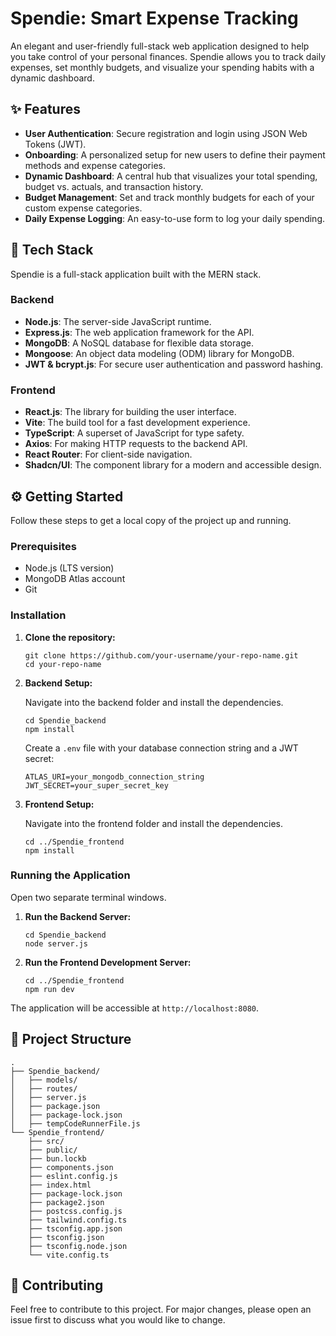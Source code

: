 <!DOCTYPE html>
<html lang="en">
<head>
  <meta charset="UTF-8">
  <meta name="viewport" content="width=device-width, initial-scale=1.0">
</head>
<body>
  <h1>Spendie: Smart Expense Tracking</h1>
  <p>An elegant and user-friendly full-stack web application designed to help you take control of your personal finances. Spendie allows you to track daily expenses, set monthly budgets, and visualize your spending habits with a dynamic dashboard.</p>
  <h2>✨ Features</h2>
  <ul>
    <li><strong>User Authentication</strong>: Secure registration and login using JSON Web Tokens (JWT).</li>
    <li><strong>Onboarding</strong>: A personalized setup for new users to define their payment methods and expense categories.</li>
    <li><strong>Dynamic Dashboard</strong>: A central hub that visualizes your total spending, budget vs. actuals, and transaction history.</li>
    <li><strong>Budget Management</strong>: Set and track monthly budgets for each of your custom expense categories.</li>
    <li><strong>Daily Expense Logging</strong>: An easy-to-use form to log your daily spending.</li>
  </ul>
  <h2>🚀 Tech Stack</h2>
  <p>Spendie is a full-stack application built with the MERN stack.</p>
  <h3>Backend</h3>
  <ul>
    <li><strong>Node.js</strong>: The server-side JavaScript runtime.</li>
    <li><strong>Express.js</strong>: The web application framework for the API.</li>
    <li><strong>MongoDB</strong>: A NoSQL database for flexible data storage.</li>
    <li><strong>Mongoose</strong>: An object data modeling (ODM) library for MongoDB.</li>
    <li><strong>JWT &amp; bcrypt.js</strong>: For secure user authentication and password hashing.</li>
  </ul>
  <h3>Frontend</h3>
  <ul>
    <li><strong>React.js</strong>: The library for building the user interface.</li>
    <li><strong>Vite</strong>: The build tool for a fast development experience.</li>
    <li><strong>TypeScript</strong>: A superset of JavaScript for type safety.</li>
    <li><strong>Axios</strong>: For making HTTP requests to the backend API.</li>
    <li><strong>React Router</strong>: For client-side navigation.</li>
    <li><strong>Shadcn/UI</strong>: The component library for a modern and accessible design.</li>
  </ul>
  <h2>⚙️ Getting Started</h2>
  <p>Follow these steps to get a local copy of the project up and running.</p>
  <h3>Prerequisites</h3>
  <ul>
    <li>Node.js (LTS version)</li>
    <li>MongoDB Atlas account</li>
    <li>Git</li>
  </ul>
  <h3>Installation</h3>
  <ol>
    <li><strong>Clone the repository:</strong>
      <pre><code>git clone https://github.com/your-username/your-repo-name.git
cd your-repo-name</code></pre>
    </li>
    <li><strong>Backend Setup:</strong>
      <p>Navigate into the backend folder and install the dependencies.</p>
      <pre><code>cd Spendie_backend
npm install</code></pre>
      <p>Create a <code>.env</code> file with your database connection string and a JWT secret:</p>
      <pre><code>ATLAS_URI=your_mongodb_connection_string
JWT_SECRET=your_super_secret_key</code></pre>
    </li>
    <li><strong>Frontend Setup:</strong>
      <p>Navigate into the frontend folder and install the dependencies.</p>
      <pre><code>cd ../Spendie_frontend
npm install</code></pre>
    </li>
  </ol>
  <h3>Running the Application</h3>
  <p>Open two separate terminal windows.</p>
  <ol>
    <li><strong>Run the Backend Server:</strong>
      <pre><code>cd Spendie_backend
node server.js</code></pre>
    </li>
    <li><strong>Run the Frontend Development Server:</strong>
      <pre><code>cd ../Spendie_frontend
npm run dev</code></pre>
    </li>
  </ol>
  <p>The application will be accessible at <code>http://localhost:8080</code>.</p>
  <h2>📂 Project Structure</h2>
  <pre><code>.
├── Spendie_backend/
│   ├── models/
│   ├── routes/
│   ├── server.js
│   ├── package.json
│   ├── package-lock.json
│   ├── tempCodeRunnerFile.js
└── Spendie_frontend/
    ├── src/
    ├── public/
    ├── bun.lockb
    ├── components.json
	├── eslint.config.js
    ├── index.html
    ├── package-lock.json
	├── package2.json
    ├── postcss.config.js
    ├── tailwind.config.ts
	├── tsconfig.app.json
    ├── tsconfig.json
  	├── tsconfig.node.json
    └── vite.config.ts
</code></pre>
  <h2>🙏 Contributing</h2>
  <p>Feel free to contribute to this project. For major changes, please open an issue first to discuss what you would like to change.</p>
</body>
</html>
